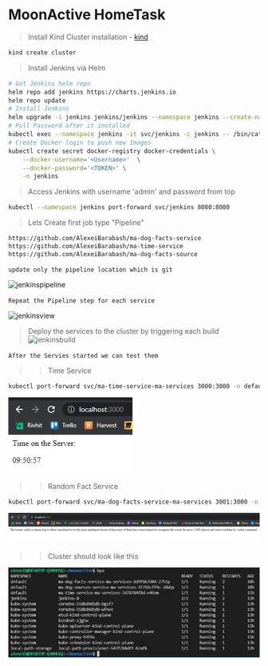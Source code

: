 # MoonActive HomeTask
> Install Kind Cluster
installation - [kind](https://kind.sigs.k8s.io/docs/user/quick-start/)
```bash
kind create cluster
```

> Install Jenkins via Helm 
```bash
# Get Jenkins helm repo
helm repo add jenkins https://charts.jenkins.io
helm repo update
# Install Jenkins
helm upgrade -i jenkins jenkins/jenkins --namespace jenkins --create-namespace --wait
# Pull Password after it installed
kubectl exec --namespace jenkins -it svc/jenkins -c jenkins -- /bin/cat /run/secrets/chart-admin-password && echo
# Create Docker login to push new Images
kubectl create secret docker-registry docker-credentials \
    --docker-username='<Username>'  \
    --docker-password='<TOKEN>' \
    -n jenkins
```

> Access Jenkins with username 'admin' and password from top
```bash
kubectl --namespace jenkins port-forward svc/jenkins 8080:8080 
```

> Lets Create first job type "Pipeline"
```
https://github.com/AlexeiBarabash/ma-dog-facts-service
https://github.com/AlexeiBarabash/ma-time-service
https://github.com/AlexeiBarabash/ma-dog-facts-source
```
```update only the pipeline location which is git```


![jenkinspipeline](screenshots/jenkins-pipeline.png?raw=true "pipeline")

```Repeat the Pipeline step for each service```


![jenkinsview](screenshots/jenkins-view.png?raw=true "Login")

> Deploy the services to the cluster by triggering each build 
![jenkinsbuild](screenshots/jenkins-ma-service.png?raw=true "build")

```After the Servies started we can test them```
>> Time Service
```bash
kubectl port-forward svc/ma-time-service-ma-services 3000:3000 -n default
```
![ma-time](screenshots/ma-time.png?raw=true "ma-time")

>> Random Fact Service
```bash
kubectl port-forward svc/ma-dog-facts-service-ma-services 3001:3000 -n default
```
![ma-facts](screenshots/ma-facts.png?raw=true "ma-facts")

>> Cluster should look like this 


![kpa](screenshots/kpa.png?raw=true "kpa")